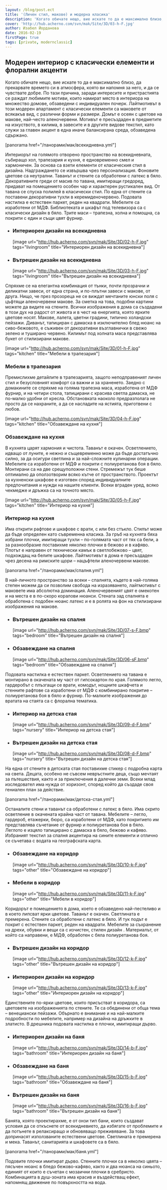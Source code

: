 ```yaml
---
layout: /blog/post.ect
title: '(Личен стил, макове) и модерна класика'
description: 'Когато обичате нещо, вие искате то да е максимално близо, да прекарвате времето си в атмосфера, която ви напомня за него, и да се чувствате добре. По тази причина, заради интересите и пристрастията се раждат любимите мотиви, които намират място в интериора на множество домове, обзаведени с индивидуален почерк. Лайтмотивът в този модерен апартамент с класически елементи са маковете от всякакъв вид, с различни форми и размери. Домът е осеян с цветове на макове, най-често аленочервени. Мотивът е пресъздаден в предметите на изкуството, в килима, в завесите и в другите видове текстил, като служи за главен акцент в една иначе балансирана среда, обзаведена сдържано.'
cover: 'http://hub.acherno.com/svn/mak/Site/3D/03-h-F.jpg'
author: Изабел Йорданова
date: 2016-02-19
firstPage: true
tags: [private, modernclassic]
---
```

## **Модерен интериор** с класически елементи и флорални акценти
Когато обичате нещо, вие искате то да е максимално близо, да прекарвате времето си в атмосфера, която ви напомня за него, и да се чувствате добре. По тази причина, заради интересите и пристрастията се раждат любимите мотиви, които намират място в интериора на множество домове, обзаведени с индивидуален почерк. Лайтмотивът в този модерен апартамент с класически елементи са маковете от всякакъв вид, с различни форми и размери. Домът е осеян с цветове на макове, най-често аленочервени. Мотивът е пресъздаден в предметите на изкуството, в килима, в завесите и в другите видове текстил, като служи за главен акцент в една иначе балансирана среда, обзаведена сдържано.

[panorama href="/панорами/мак/всекидневна.yml"]

Интериорът на голямото отворено пространство на всекидневната, събиращо хол, трапезария и кухня, е едновременно смел и хармоничен. За основа са взети елементи от класическия стил в дизайна. Надграждането се извършва чрез персонализация. Фоновите цветове са неутрални. Таванът и стените са обработени с латекс в бяло. Декоративните греди от масив по тавана, имитиращи гредоред, придават на помещението особен чар и характерен рустикален вид. От тавана се спуска полилей в класически стил. По една от стените са поставени декоративни тухли в керемиденочервено. Подовата настилка е естествен паркет, реден на квадрати. Мебелите са изработени от МДФ. Библиотеката и шкафът под телевизора са с класически дизайн в бяло. Трите маси – трапезна, холна и помощна, са покрити с един и същи цвят фурнир.

-   ### Интериорен дизайн на **всекидневна**
    [image url="http://hub.acherno.com/svn/mak/Site/3D/02-h-F.jpg" tags="livingroom" title="Интериорен дизайн на всекидневна"]
-   ### Вътрешен дизайн на **всекидневна**
    [image url="http://hub.acherno.com/svn/mak/Site/3D/03-h-F.jpg" tags="livingroom" title="Вътрешен дизайн на всекидневна"]

Спряхме се на елегантна комбинация от тънки, почти прозрачни и деликатни завеси, от една страна, и по-плътни завеси с макове, от друга. Нищо, че през прозореца не се виждат мечтаните юнски поля с цъфтящи аленочервени макове. За сметка на това, подобни картини можете да видите на стените. Всички изображения в дома са създадени в този дух на радост от живота и в чест на енергията, която ярките цветове носят. Макове, лалета, цветни градини, типично холандски пейзажи. Диванът, тапициран с дамаска в изключително блед нюанс на сиво-бежовото, е съживен от декоративни възглавнички в свежо зелено и туширано червено. Килимът под холната маса представлява букет от стилизирани макове.

[image url="http://hub.acherno.com/svn/mak/Site/3D/01-h-F.jpg" tags="kitchen" title="Мебели в трапезария"]
### Мебели в **трапезария**

Премислихме детайлите в трапезарията, защото неподправеният личен стил и безусловният комфорт са важни и за храненето. Заедно с домакините се спряхме на голяма трапезна маса, изработена от МДФ фурнир, и на четири стола, тапицирани с красива светла дамаска, не по-малко удобни от кресла. Обстановката наоколо предразполага не просто да се нахраните, а да се насладите на ястията, приготвени с любов.

[image url="http://hub.acherno.com/svn/mak/Site/3D/04-h-F.jpg" tags="kitchen" title="Обзавеждане на кухня"]
### Обзавеждане на **кухня**

В кухнята царят хармония и чистота. Таванът е окачен. Осветлението, идващо от луните, е нежно и същевременно може да бъде достатъчно силно, за да осигури светлина и за най-сложните кулинарни операции. Мебелите са изработени от МДФ и покрити с полиуретанова боя в бяло. Монтирани са на две срещуположни стени. Стремежът тук беше оптимално да оползотворим всяко кътче от пространството. Проектът за кухненски шкафове е изготвен според индивидуалните предпочитания и нужди на нашите клиенти. Всеки вграден уред, всяко чекмедже и дръжка са на точното място.

[image url="http://hub.acherno.com/svn/mak/Site/3D/05-h-F.jpg" tags="kitchen" title="Интериор на кухня"]
### Интериор на **кухня**

Има открити рафтове и шкафове с врати, с или без стъкло. Стилът може да бъде определен като съвременна класика. За гръб на кухнята бяха избрани плочки, имитиращи тухли – по-голямата част от тях са бели, а за разнообразие поставихме няколко плочки в бежово и в кафяво. Плотът е направен от технически камък в светлобежово – цвят, подхождащ на белите шкафове. Лайтмотивът в дома е пресъздаден чрез десена на римските щори – нацъфтели аленочервени макове.

[panorama href="/панорами/мак/спалня.yml"]

В най-личното пространство за всеки – спалнята, където в най-голяма степен можем да си позволим свобода на изразяването, лайтмотивът с маковете има абсолютна доминация. Аленочервеният цвят е омекотен и на места е в по-скоро коралови нюанси. Стената зад спалнята е обработена с подобен нюанс латекс и е в ролята на фон на стилизирани изображения на макове.

-   ### Вътрешен дизайн на **спалня**
    [image url="http://hub.acherno.com/svn/mak/Site/3D/07-s-F.bmp" tags="bedroom" title="Вътрешен дизайн на спалня"]
-   ### Обзавеждане на **спалня**
    [image url="http://hub.acherno.com/svn/mak/Site/3D/06-sF.bmp" tags="bedroom" title="Обзавеждане на спалня"]

Подовата настилка е естествен паркет. Осветлението на тавана е монтирано в окачената му част от гипсокартон по края. Голямото легло, гардеробът с плъзгащи се врати, комодът, нощните шкафчета и стенните рафтове са изработени от МДФ с комбинирано покритие – полиуретанова боя в бяло и фурнир. По-малките изображения до вратата на стаята са с флорална тематика.

-   ### Интериор на **детска стая**
    [image url="http://hub.acherno.com/svn/mak/Site/3D/09-d-F.bmp" tags="nursery" title="Интериор на детска стая"]
-   ### Вътрешен дизайн на **детска стая**
    [image url="http://hub.acherno.com/svn/mak/Site/3D/08-d-F.bmp" tags="nursery" title="Вътрешен дизайн на детска стая"]

На една от стените в детската стая поставихме стикер с подробна карта на света. Децата, особено не съвсем невръстните деца, също мечтаят за пътешествия, както и за приключения в далечни земи. Всеки млад изследовател има нужда от хоризонт, според който да създаде своя гениален план за действие.

[panorama href="/панорами/мак/детска-стая.yml"]

Останалите стени и таванът са обработени с латекс в бяло. Има скрито осветление в окачената крайна част от тавана. Мебелите – легло, гардероб, етажерки, бюро, са изработени от МДФ, като покритието им представлява съчетание от фурнир и полиуретанова боя в бяло. Леглото е изцяло тапицирано с дамаска в бяло, бежово и кафяво. Избраният текстил за спалня акцентира на сините елементи и отлично се съчетава с водата на географската карта.

-   ### Обзавеждане на **коридор**
    [image url="http://hub.acherno.com/svn/mak/Site/3D/10-k-F.jpg" tags="other" title="Обзавеждане на коридор"]
-   ### Мебели в **коридор**
    [image url="http://hub.acherno.com/svn/mak/Site/3D/11-k-F.jpg" tags="other" title="Мебели в коридор"]

Коридорът е помещението в дома, което е обзаведено най-пестеливо и в което липсват ярки цветове. Таванът е окачен. Светлината е премерена. Стените са обработени с латекс в бяло. И тук подът е покрит с естествен паркет, реден на квадрати. Мебелите за съхранение на дрехи, обувки и вещи са с изчистен, стилен дизайн . Материалът, от който са направени, е МДФ, обработен с бяла полиуретанова боя.

-   ### Вътрешен дизайн на **коридор**
    [image url="http://hub.acherno.com/svn/mak/Site/3D/12-k-F.jpg" tags="other" title="Вътрешен дизайн на коридор"]
-   ### Интериорен дизайн на **коридор**
    [image url="http://hub.acherno.com/svn/mak/Site/3D/13-k-F.jpg" tags="other" title="Интериорен дизайн на коридор"]

Единствените по-ярки цветове, които присъстват в коридора, са цветовете на изображенията по стените. Те са обединени от обща тема – венециански пейзажи. Обърнато е внимание и на най-малките подробности по мебелите, например на дизайна на дръжките в златисто. В дрешника подовата настилка е плочки, имитиращи дърво. 

-   ### Интериорен дизайн на **баня**
    [image url="http://hub.acherno.com/svn/mak/Site/3D/14-b-F.jpg" tags="bathroom" title="Интериорен дизайн на баня"]
-   ### Обзавеждане на **баня**
    [image url="http://hub.acherno.com/svn/mak/Site/3D/15-b-F.jpg" tags="bathroom" title="Обзавеждане на баня"]
-   ### Вътрешен дизайн на **баня**
    [image url="http://hub.acherno.com/svn/mak/Site/3D/16-b-F.jpg" tags="bathroom" title="Вътрешен дизайн на баня"]

Банята, която проектирахме, е от онзи тип бани, които създават условия да се откъснете от всекидневието, да избягате от проблемите и да потънете в релаксиращо и обновяващо преживяване. За това допринасят използваните естествени цветове. Светлината е премерена и мека. Таванът, санитарията и шкафовете са в бяло.

[panorama href="/панорами/мак/баня.yml"]

Подовите плочки имитират дърво. Стенните плочки са в няколко цвята – пясъчен нюанс в бледо бежово-кафяво, както и два нюанса на синьото, единият от които е съчетан с мозаични плочки в сребристо. Комбинацията в душ-зоната има красив и въздействащ ефект, напомнящ движение по повърхността на вода.